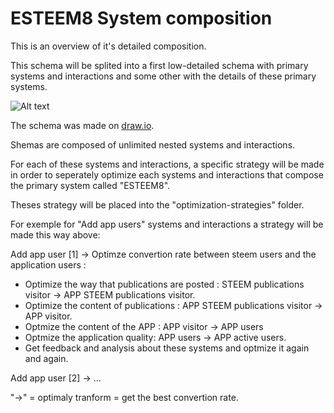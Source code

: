 # ESTEEM8 System composition
This is an overview of it's detailed composition.

This schema will be splited into a first low-detailed schema with primary systems and interactions and some other with the details of these primary systems.

![Alt text](https://github.com/esteem8app/esteem8app.github.io/blob/master/docs/work-the-system/definition/ESTEEM8%20System%20overview.png?raw=true "ESTEEM8 System composition")

The schema was made on [draw.io](https://www.draw.io/).

Shemas are composed of unlimited nested systems and interactions.

For each of these systems and interactions, a specific strategy will be made in order to seperately optimize each systems and interactions that compose the primary system called "ESTEEM8".

Theses strategy will be placed into the "optimization-strategies" folder.

For exemple for "Add app users" systems and interactions a strategy will be made this way above:

Add app user [1] -> Optimze convertion rate between steem users and the application users :
 * Optimize the way that publications are posted : STEEM publications visitor -> APP STEEM publications visitor.
 * Optimize the content of publications : APP STEEM publications visitor -> APP visitor.
 * Optmize the content of the APP : APP visitor -> APP users
 * Optmize the application quality: APP users -> APP active users.
 * Get feedback and analysis about these systems and optmize it again and again.
 
Add app user [2] -> ...

"->" = optimaly tranform = get the best convertion rate.
 
